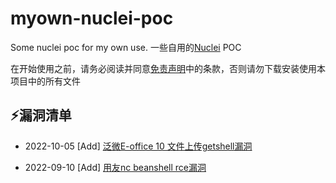 # myown-nuclei-poc
Some nuclei poc for my own use. 一些自用的[Nuclei](https://github.com/projectdiscovery/nuclei/blob/master/README_CN.md) POC

在开始使用之前，请务必阅读并同意[免责声明](https://github.com/soapffz/myown-nuclei-poc/blob/master/Disclaimer.md)中的条款，否则请勿下载安装使用本项目中的所有文件

## ⚡️漏洞清单

 - 2022-10-05 [Add] [泛微E-office 10 文件上传getshell漏洞](https://github.com/soapffz/myown-nuclei-poc/blob/main/fanwei/fanwei-e-office-v10-fileupload.yaml)

 - 2022-09-10 [Add] [用友nc beanshell rce漏洞](https://github.com/soapffz/myown-nuclei-poc/blob/main/yongyou/yongyou-nc-beanshell-rce.yaml)